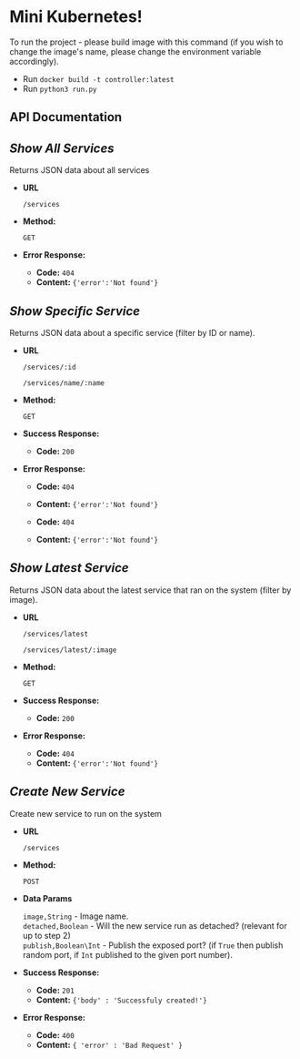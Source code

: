 # Mini Kubernetes!

To run the project - please build image with this command (if you wish to change the image's name, please change the environment variable accordingly). </br>
* Run `docker build -t controller:latest` </br>
* Run `python3 run.py` </br>

## API Documentation
*Show All Services*
----
  Returns JSON data about all services 

* **URL**

  `/services`

* **Method:**

  `GET`

* **Error Response:**

  * **Code:** `404` <br />
  * **Content:** `{'error':'Not found'}`
    
*Show Specific Service*
----
  Returns JSON data about a specific service (filter by ID or name).

* **URL**

  `/services/:id`
  
  
  `/services/name/:name`

* **Method:**

  `GET`
  
* **Success Response:**

  * **Code:** `200` <br />
  
* **Error Response:**
  * **Code:** `404` <br />
  * **Content:** `{'error':'Not found'}`
    
  * **Code:** `404` <br />
  * **Content:** `{'error':'Not found'}`


*Show Latest Service*
-----    
  Returns JSON data about the latest service that ran on the system (filter by image).

* **URL**

  `/services/latest`
  
  
  `/services/latest/:image`

* **Method:**

  `GET`
  
* **Success Response:**

  * **Code:** `200` <br />
 
* **Error Response:**
  * **Code:** `404` <br />
  * **Content:** `{'error':'Not found'}`
    
 *Create New Service*
 ----
 
   Create new service to run on the system

* **URL**

  `/services`
  
* **Method:**

  `POST`
  
* **Data Params**

  `image,String` - Image name. </br>
  `detached,Boolean` - Will the new service run as detached? (relevant for up to step 2) </br>
  `publish,Boolean\Int` - Publish the exposed port? (if `True` then publish random port, if `Int` published to the given port number). </br>
  
* **Success Response:**

  * **Code:** `201` <br />
  * **Content:** `{'body' : 'Successfuly created!'}`
 
* **Error Response:**
  * **Code:** `400` <br />
  * **Content:** `{ 'error' : 'Bad Request' }`

